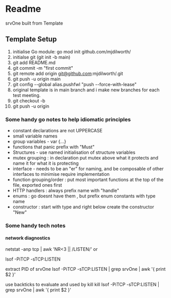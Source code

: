 # Readme #

srvOne built from Template

## Template Setup ##

1. initialise Go module: go mod init github.com/mjdilworth/<name>
2. initialse git (git init -b main)
3. git add README.md
4. git commit -m "first commit"
5. git remote add origin git@github.com:mjdilworth/<reponame>.git
6. git push -u origin main 
7. git config --global alias.pushfwl "push --force-with-lease"
8. original template is in main branch and i make new branches for each test meeting.
9. git checkout -b <branch name>
10. git push -u origin <branch>

### Some handy go notes to help idiomatic principles

- constant declarations are not UPPERCASE
- small variable names
- group variables - var {...}
- functions that panic prefix with "Must"
- Structures - use named initialisation of structure variables
- mutex grouping : in declaration put mutex above what it protects and name it for what it is protecting
- interface - needs to be an "er" for naming, and be composable of other interfaces to minimise require implementation
- function grouping/order : put most important functions at the top of the file, exported ones first
- HTTP handlers : always prefix name with "handle"
- enums : go doesnt have them , but prefix enum constants with type name
- constructor : start with type and right below create the constructor "New"


### Some handy tech notes
#### network diagnostics
netstat -anp tcp | awk 'NR<3 || /LISTEN/'
or

lsof -PiTCP -sTCP:LISTEN

extract PID of srvOne
lsof -PiTCP -sTCP:LISTEN | grep srvOne | awk '{ print $2 }'

use backticks to evaluate and used by kill 
kill lsof -PiTCP -sTCP:LISTEN | grep srvOne | awk '{ print $2 }'




